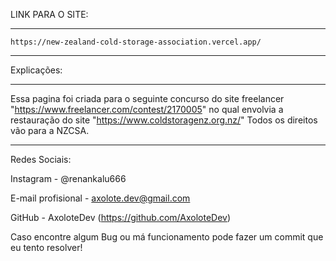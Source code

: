 LINK PARA O SITE:

-----

    https://new-zealand-cold-storage-association.vercel.app/

-----

Explicações:

-----

Essa pagina foi criada para o seguinte concurso do site freelancer "https://www.freelancer.com/contest/2170005" no qual 
envolvia a restauração do site "https://www.coldstoragenz.org.nz/" Todos os direitos vão para a NZCSA.

-----

Redes Sociais: 

Instagram - @renankalu666

E-mail profisional - axolote.dev@gmail.com

GitHub - AxoloteDev (https://github.com/AxoloteDev)

Caso encontre algum Bug ou má funcionamento pode fazer um commit que eu tento resolver! 
